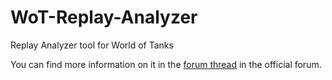 # WoT-Replay-Analyzer
Replay Analyzer tool for World of Tanks

You can find more information on it in the [forum thread](http://forum.worldoftanks.eu/index.php?/topic/185348-091911-wot-replay-analyzer-wip-2-19082017) in the official forum.
